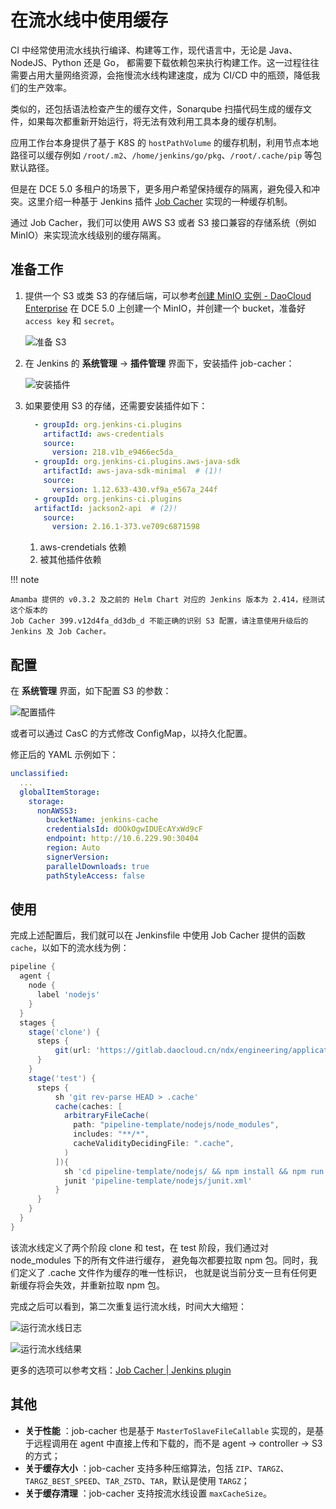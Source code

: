 # 在流水线中使用缓存

CI 中经常使用流水线执行编译、构建等工作，现代语言中，无论是 Java、NodeJS、Python 还是 Go，
都需要下载依赖包来执行构建工作。这一过程往往需要占用大量网络资源，会拖慢流水线构建速度，成为 CI/CD 中的瓶颈，降低我们的生产效率。

类似的，还包括语法检查产生的缓存文件，Sonarqube 扫描代码生成的缓存文件，如果每次都重新开始运行，将无法有效利用工具本身的缓存机制。

应用工作台本身提供了基于 K8S 的 `hostPathVolume` 的缓存机制，利用节点本地路径可以缓存例如
`/root/.m2`、`/home/jenkins/go/pkg`、`/root/.cache/pip` 等包默认路径。

但是在 DCE 5.0 多租户的场景下，更多用户希望保持缓存的隔离，避免侵入和冲突。这里介绍一种基于 Jenkins 插件
[Job Cacher](https://plugins.jenkins.io/jobcacher/) 实现的一种缓存机制。

通过 Job Cacher，我们可以使用 AWS S3 或者 S3 接口兼容的存储系统（例如 MinIO）来实现流水线级别的缓存隔离。

## 准备工作

1. 提供一个 S3 或类 S3 的存储后端，可以参考[创建 MinIO 实例 - DaoCloud Enterprise](../../middleware/minio/user-guide/create.md)
   在 DCE 5.0 上创建一个 MinIO，并创建一个 bucket，准备好 `access key` 和 `secret`。

    ![准备 S3](../images/job-cacher01.png)

2. 在 Jenkins 的 **系统管理** -> **插件管理** 界面下，安装插件 job-cacher：

    ![安装插件](../images/job-cacher02.png)

3. 如果要使用 S3 的存储，还需要安装插件如下：

    ```yaml
      - groupId: org.jenkins-ci.plugins
        artifactId: aws-credentials
        source:
          version: 218.v1b_e9466ec5da_
      - groupId: org.jenkins-ci.plugins.aws-java-sdk
        artifactId: aws-java-sdk-minimal  # (1)!
        source:
          version: 1.12.633-430.vf9a_e567a_244f
      - groupId: org.jenkins-ci.plugins
      artifactId: jackson2-api  # (2)!
        source:
          version: 2.16.1-373.ve709c6871598
    ```

    1. aws-crendetials 依赖
    2. 被其他插件依赖

!!! note

    Amamba 提供的 v0.3.2 及之前的 Helm Chart 对应的 Jenkins 版本为 2.414，经测试这个版本的
    Job Cacher 399.v12d4fa_dd3db_d 不能正确的识别 S3 配置，请注意使用升级后的 Jenkins 及 Job Cacher。

## 配置

在 **系统管理** 界面，如下配置 S3 的参数：

![配置插件](../images/job-cacher03.png)

或者可以通过 CasC 的方式修改 ConfigMap，以持久化配置。

修正后的 YAML 示例如下：

```yaml
unclassified:
  ...
  globalItemStorage:
    storage:
      nonAWSS3:
        bucketName: jenkins-cache
        credentialsId: dOOkOgwIDUEcAYxWd9cF
        endpoint: http://10.6.229.90:30404
        region: Auto
        signerVersion:
        parallelDownloads: true
        pathStyleAccess: false
```

## 使用

完成上述配置后，我们就可以在 Jenkinsfile 中使用 Job Cacher 提供的函数 `cache`，以如下的流水线为例：

```groovy
pipeline {
  agent {
    node {
      label 'nodejs'
    }
  }
  stages {
    stage('clone') {
      steps {
          git(url: 'https://gitlab.daocloud.cn/ndx/engineering/application/amamba-test-resource.git', branch: 'main', credentialsId: 'git-amamba-test')
      }
    }
    stage('test') {
      steps {
          sh 'git rev-parse HEAD > .cache'
          cache(caches: [
            arbitraryFileCache(
              path: "pipeline-template/nodejs/node_modules",
              includes: "**/*",
              cacheValidityDecidingFile: ".cache",
            )
          ]){
            sh 'cd pipeline-template/nodejs/ && npm install && npm run build && npm install jest jest-junit && npx jest --reporters=default --reporters=jest-junit'
            junit 'pipeline-template/nodejs/junit.xml'
          }
      }
    }
  }
}
```

该流水线定义了两个阶段 clone 和 test，在 test 阶段，我们通过对 node_modules 下的所有文件进行缓存，
避免每次都要拉取 npm 包。同时，我们定义了 .cache 文件作为缓存的唯一性标识，
也就是说当前分支一旦有任何更新缓存将会失效，并重新拉取 npm 包。

完成之后可以看到，第二次重复运行流水线，时间大大缩短：

![运行流水线日志](../images/job-cacher04.png)

![运行流水线结果](../images/job-cacher05.png)

更多的选项可以参考文档：[Job Cacher | Jenkins plugin](https://plugins.jenkins.io/jobcacher/)

## 其他

- **关于性能** ：job-cacher 也是基于 `MasterToSlaveFileCallable` 实现的，是基于远程调用在
  agent 中直接上传和下载的，而不是 agent -> controller -> S3 的方式；
- **关于缓存大小** ：job-cacher 支持多种压缩算法，包括
  `ZIP`、`TARGZ`、`TARGZ_BEST_SPEED`、`TAR_ZSTD`、`TAR`，默认是使用 `TARGZ`；
- **关于缓存清理** ：job-cacher 支持按流水线设置 `maxCacheSize`。
